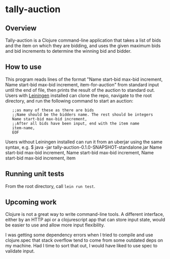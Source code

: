 # tally-auction

## Overview

Tally-auction is a Clojure command-line application that takes a list of bids and the item on which they are bidding, and uses the given maximum bids and bid increments to determine the winning bid and bidder.

## How to use
This program reads lines of the format "Name start-bid max-bid increment, Name start-bid max-bid increment, item-for-auction" from standard input until the end of file, then prints the result of the auction to standard out. Users with [Leiningen](https://github.com/technomancy/leiningen) installed can clone the repo, navigate to the root directory, and run the following command to start an auction:

```lein run <<EOF
   ;;as many of these as there are bids
   ;;Name should be the bidders name. The rest should be integers
   Name start-bid max-bid increment,
   ;;After all bids have been input, end with the item name
   item-name, 
   EOF
```
Users without Leiningen installed can run it from an uberjar using the same syntax, e.g.
$ java -jar tally-auction-0.1.0-SNAPSHOT-standalone.jar
Name start-bid max-bid increment,
Name start-bid max-bid increment,
Name start-bid max-bid increment,
item

## Running unit tests
From the root directory, call `lein run test`.

## Upcoming work
Clojure is not a great way to write command-line tools. A different interface, either by an HTTP api or a clojurescript app that can store input state, would be easier to use and allow more input flexibility.

I was getting some dependency errors when I tried to compile and use clojure.spec that stack overflow tend to come from some outdated deps on my machine. Had I time to sort that out, I would have liked to use spec to validate input.
 

